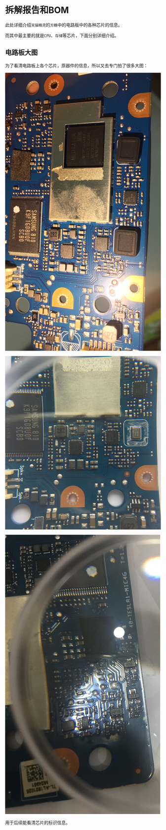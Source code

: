 # 拆解报告和BOM

此处详细介绍`天猫精灵`的`方糖`中的电路板中的各种芯片的信息。

而其中最主要的就是`CPU`、`存储`等芯片，下面分别详细介绍。

## 电路板大图

为了看清电路板上各个芯片，原器件的信息，所以又去专门拍了很多大图：

![](../../assets/img/main_board_detail_1.jpg)

![](../../assets/img/main_board_detail_2.jpg)

![](../../assets/img/main_board_detail_3.jpg)

用于后续能看清芯片的标识信息。